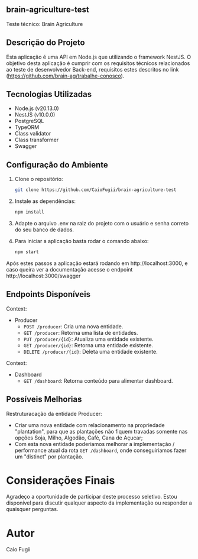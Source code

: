## brain-agriculture-test

Teste técnico: Brain Agriculture

## Descrição do Projeto

Esta aplicação é uma API em Node.js que utilizando o framework NestJS.
O objetivo desta aplicação é cumprir com os requisitos técnicos relacionados ao teste de desenvolvedor Back-end, requisitos estes descritos no link (https://github.com/brain-ag/trabalhe-conosco).

## Tecnologias Utilizadas

- Node.js (v20.13.0)
- NestJS (v10.0.0)
- PostgreSQL
- TypeORM
- Class validator
- Class transformer
- Swagger

## Configuração do Ambiente

1. Clone o repositório:
   ```sh
   git clone https://github.com/CaioFugii/brain-agriculture-test
   ```
2. Instale as dependências:
   ```sh
   npm install
   ```
3. Adapte o arquivo .env na raiz do projeto com o usuário e senha correto do seu banco de dados.

4. Para iniciar a aplicação basta rodar o comando abaixo:
   ```sh
   npm start
   ```

Após estes passos a aplicação estará rodando em http://localhost:3000, e caso queira ver a documentação acesse o endpoint http://localhost:3000/swagger

## Endpoints Disponíveis

Context:

- Producer
  - `POST /producer`: Cria uma nova entidade.
  - `GET /producer`: Retorna uma lista de entidades.
  - `PUT /producer/{id}`: Atualiza uma entidade existente.
  - `GET /producer/{id}`: Retorna uma entidade existente.
  - `DELETE /producer/{id}`: Deleta uma entidade existente.

Context:

- Dashboard
  - `GET /dashboard`: Retorna conteúdo para alimentar dashboard.

## Possíveis Melhorias

Restruturacação da entidade Producer:

- Criar uma nova entidade com relacionamento na propriedade "plantation", para que as plantações não fiquem travadas somente nas opções Soja, Milho, Algodão, Café, Cana de Açucar;
- Com esta nova entidade poderiamos melhorar a implementação / performance atual da rota `GET /dashboard`, onde conseguiriamos fazer um "distinct" por plantação.

# Considerações Finais

Agradeço a oportunidade de participar deste processo seletivo. Estou disponível para discutir qualquer aspecto da implementação ou responder a quaisquer perguntas.

# Autor

Caio Fugii
